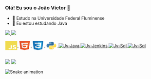 ### Olá! Eu sou o João Victor 👋
- 🔭 Estudo na Universidade Federal Fluminense
- 🌱 Eu estou estudando Java

<div>
    <a href="https://github.com/CreatorJota">
    <img height="180em" src="https://github-readme-stats.vercel.app/api?username=CreatorJota&show_icons=true&theme=chartreuse-dark&include_all_comits=true&count_private=true"/>
    <img height="180em" src="https://github-readme-stats.vercel.app/api/top-langs/?username=CreatorJota&layout=compact&langs_count=16&theme=chartreuse-dark"/>
</div>

<div style="display: inline_block"><br>
    <img align="center" alt="Jv-Js" height="30" width="40" src="https://raw.githubusercontent.com/devicons/devicon/master/icons/javascript/javascript-plain.svg">
    <img align="center" alt="Jv-HTML" height="30" width="40" src="https://raw.githubusercontent.com/devicons/devicon/master/icons/html5/html5-original.svg">
    <img align="center" alt="Jv-CSS" height="30" width="40" src="https://raw.githubusercontent.com/devicons/devicon/master/icons/css3/css3-original.svg">
    <img align="center" alt="Jv-Python" height="30" width="40" src="https://raw.githubusercontent.com/devicons/devicon/master/icons/python/python-original.svg">
    <img align="center" alt="Jv-Java" height="30" width="40" src="https://cdn.jsdelivr.net/gh/devicons/devicon@latest/icons/java/java-original.svg"">
    <img align="center" alt="Jv-Jenkins" height="30" width="40" src="https://cdn.jsdelivr.net/gh/devicons/devicon@latest/icons/jenkins/jenkins-original.svg">
    <img align="center" alt="Jv-Sql" height="30" width="40" src="https://cdn.jsdelivr.net/gh/devicons/devicon@latest/icons/sqldeveloper/sqldeveloper-original.svg">
    <img align="center" alt="Jv-Sql" height="30" width="40" src="https://cdn.jsdelivr.net/gh/devicons/devicon@latest/icons/git/git-original-wordmark.svg" />
          
</div>

##

<div>
  <a href = "mailto:jv-oliveira07@hotmail.com"><img src="https://img.shields.io/badge/-Gmail-%23333?style=for-the-badge&logo=gmail&logoColor=white" target="_blank"></a>
  <a href="https://www.linkedin.com/in/devjoaovoc/" target="_blank"><img src="https://img.shields.io/badge/-LinkedIn-%230077B5?style=for-the-badge&logo=linkedin&logoColor=white" target="_blank"></a> 
</div>

![Snake animation](https://github.com/CreatorJota/CreatorJota/blob/output/github-contribution-grid-snake.svg)
